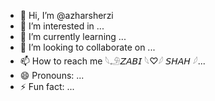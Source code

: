 - 👋 Hi, I’m @azharsherzi
- 👀 I’m interested in ...
- 🌱 I’m currently learning ...
- 💞️ I’m looking to collaborate on ...
- 📫 How to reach me 𓆩𓄂𝘡𝘈𝘉𝘐 𓆩♡𓆪 𝘚𝘏𝘈𝘏 𓆪...
- 😄 Pronouns: ...
- ⚡ Fun fact: ...

<!---
𓆩𓄂𝘡𝘈𝘉𝘐 𓆩♡𓆪 𝘚𝘏𝘈𝘏 𓆪azharsherzi/azharsherzi is a ✨ special ✨ repository because its `README.md` (this file) appears on your GitHub profile.
You can click the Preview link to take a look at your changes.
--->
